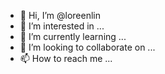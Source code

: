 - 👋 Hi, I’m @loreenlin
- 👀 I’m interested in ...
- 🌱 I’m currently learning ...
- 💞️ I’m looking to collaborate on ...
- 📫 How to reach me ...

<!---
loreenlin/loreenlin is a ✨ special ✨ repository because its `README.md` (this file) appears on your GitHub profile.
You can click the Preview link to take a look at your changes.
--->
